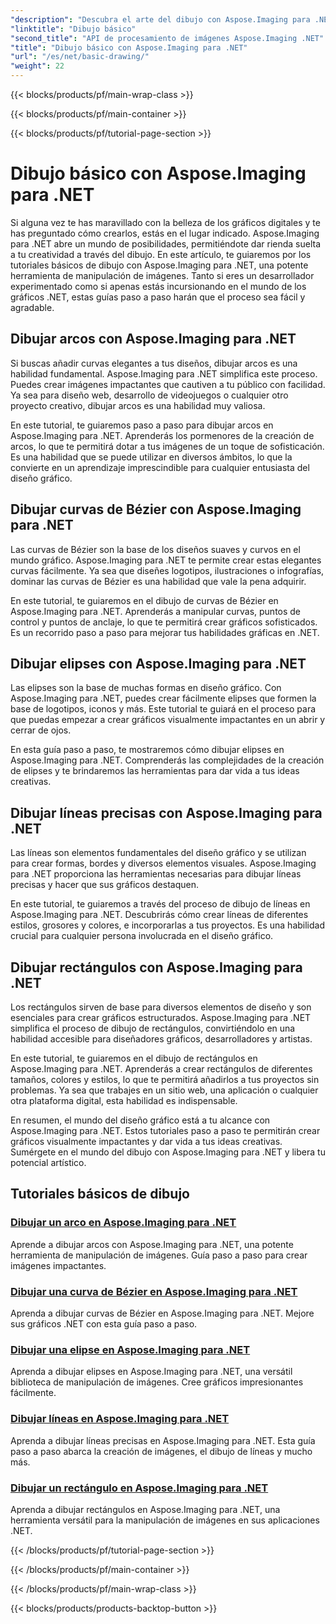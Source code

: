 ```yaml
---
"description": "Descubra el arte del dibujo con Aspose.Imaging para .NET. Cree imágenes impactantes con guías paso a paso sobre arcos, curvas de Bézier, elipses, líneas y rectángulos."
"linktitle": "Dibujo básico"
"second_title": "API de procesamiento de imágenes Aspose.Imaging .NET"
"title": "Dibujo básico con Aspose.Imaging para .NET"
"url": "/es/net/basic-drawing/"
"weight": 22
---
```


{{< blocks/products/pf/main-wrap-class >}}

{{< blocks/products/pf/main-container >}}

{{< blocks/products/pf/tutorial-page-section >}}

# Dibujo básico con Aspose.Imaging para .NET


Si alguna vez te has maravillado con la belleza de los gráficos digitales y te has preguntado cómo crearlos, estás en el lugar indicado. Aspose.Imaging para .NET abre un mundo de posibilidades, permitiéndote dar rienda suelta a tu creatividad a través del dibujo. En este artículo, te guiaremos por los tutoriales básicos de dibujo con Aspose.Imaging para .NET, una potente herramienta de manipulación de imágenes. Tanto si eres un desarrollador experimentado como si apenas estás incursionando en el mundo de los gráficos .NET, estas guías paso a paso harán que el proceso sea fácil y agradable.

## Dibujar arcos con Aspose.Imaging para .NET

Si buscas añadir curvas elegantes a tus diseños, dibujar arcos es una habilidad fundamental. Aspose.Imaging para .NET simplifica este proceso. Puedes crear imágenes impactantes que cautiven a tu público con facilidad. Ya sea para diseño web, desarrollo de videojuegos o cualquier otro proyecto creativo, dibujar arcos es una habilidad muy valiosa.

En este tutorial, te guiaremos paso a paso para dibujar arcos en Aspose.Imaging para .NET. Aprenderás los pormenores de la creación de arcos, lo que te permitirá dotar a tus imágenes de un toque de sofisticación. Es una habilidad que se puede utilizar en diversos ámbitos, lo que la convierte en un aprendizaje imprescindible para cualquier entusiasta del diseño gráfico.

## Dibujar curvas de Bézier con Aspose.Imaging para .NET

Las curvas de Bézier son la base de los diseños suaves y curvos en el mundo gráfico. Aspose.Imaging para .NET te permite crear estas elegantes curvas fácilmente. Ya sea que diseñes logotipos, ilustraciones o infografías, dominar las curvas de Bézier es una habilidad que vale la pena adquirir.

En este tutorial, te guiaremos en el dibujo de curvas de Bézier en Aspose.Imaging para .NET. Aprenderás a manipular curvas, puntos de control y puntos de anclaje, lo que te permitirá crear gráficos sofisticados. Es un recorrido paso a paso para mejorar tus habilidades gráficas en .NET.

## Dibujar elipses con Aspose.Imaging para .NET

Las elipses son la base de muchas formas en diseño gráfico. Con Aspose.Imaging para .NET, puedes crear fácilmente elipses que formen la base de logotipos, iconos y más. Este tutorial te guiará en el proceso para que puedas empezar a crear gráficos visualmente impactantes en un abrir y cerrar de ojos.

En esta guía paso a paso, te mostraremos cómo dibujar elipses en Aspose.Imaging para .NET. Comprenderás las complejidades de la creación de elipses y te brindaremos las herramientas para dar vida a tus ideas creativas.

## Dibujar líneas precisas con Aspose.Imaging para .NET

Las líneas son elementos fundamentales del diseño gráfico y se utilizan para crear formas, bordes y diversos elementos visuales. Aspose.Imaging para .NET proporciona las herramientas necesarias para dibujar líneas precisas y hacer que sus gráficos destaquen.

En este tutorial, te guiaremos a través del proceso de dibujo de líneas en Aspose.Imaging para .NET. Descubrirás cómo crear líneas de diferentes estilos, grosores y colores, e incorporarlas a tus proyectos. Es una habilidad crucial para cualquier persona involucrada en el diseño gráfico.

## Dibujar rectángulos con Aspose.Imaging para .NET

Los rectángulos sirven de base para diversos elementos de diseño y son esenciales para crear gráficos estructurados. Aspose.Imaging para .NET simplifica el proceso de dibujo de rectángulos, convirtiéndolo en una habilidad accesible para diseñadores gráficos, desarrolladores y artistas.

En este tutorial, te guiaremos en el dibujo de rectángulos en Aspose.Imaging para .NET. Aprenderás a crear rectángulos de diferentes tamaños, colores y estilos, lo que te permitirá añadirlos a tus proyectos sin problemas. Ya sea que trabajes en un sitio web, una aplicación o cualquier otra plataforma digital, esta habilidad es indispensable.

En resumen, el mundo del diseño gráfico está a tu alcance con Aspose.Imaging para .NET. Estos tutoriales paso a paso te permitirán crear gráficos visualmente impactantes y dar vida a tus ideas creativas. Sumérgete en el mundo del dibujo con Aspose.Imaging para .NET y libera tu potencial artístico.
## Tutoriales básicos de dibujo
### [Dibujar un arco en Aspose.Imaging para .NET](./draw-arc/)
Aprende a dibujar arcos con Aspose.Imaging para .NET, una potente herramienta de manipulación de imágenes. Guía paso a paso para crear imágenes impactantes.
### [Dibujar una curva de Bézier en Aspose.Imaging para .NET](./draw-bezier-curve/)
Aprenda a dibujar curvas de Bézier en Aspose.Imaging para .NET. Mejore sus gráficos .NET con esta guía paso a paso.
### [Dibujar una elipse en Aspose.Imaging para .NET](./draw-ellipse/)
Aprenda a dibujar elipses en Aspose.Imaging para .NET, una versátil biblioteca de manipulación de imágenes. Cree gráficos impresionantes fácilmente.
### [Dibujar líneas en Aspose.Imaging para .NET](./draw-lines/)
Aprenda a dibujar líneas precisas en Aspose.Imaging para .NET. Esta guía paso a paso abarca la creación de imágenes, el dibujo de líneas y mucho más.
### [Dibujar un rectángulo en Aspose.Imaging para .NET](./draw-rectangle/)
Aprenda a dibujar rectángulos en Aspose.Imaging para .NET, una herramienta versátil para la manipulación de imágenes en sus aplicaciones .NET.

{{< /blocks/products/pf/tutorial-page-section >}}

{{< /blocks/products/pf/main-container >}}

{{< /blocks/products/pf/main-wrap-class >}}

{{< blocks/products/products-backtop-button >}}